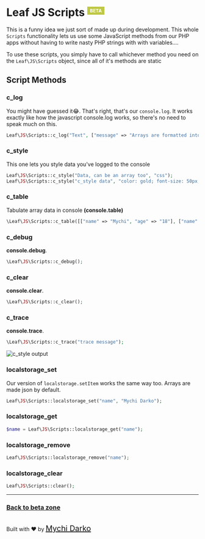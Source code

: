 # Leaf JS Scripts <sup><span style="background: rgb(191, 200, 70); color: white; padding: 3px 7px; font-size: 12px;">BETA</span></sup>

This is a funny idea we just sort of made up during development. This whole `Scripts` functionality lets us use some JavaScript methods from our PHP apps without having to write nasty PHP strings with with variables....

To use these scripts, you simply have to call whichever method you need on the `Leaf\JS\Scripts` object, since all of it's methods are static

## Script Methods

### c_log

You might have guessed it😂. That's right, that's our `console.log`. It works exactly like how the javascript console.log works, so there's no need to speak much on this.

```php
Leaf\JS\Scripts::c_log("Text", ["message" => "Arrays are formatted into JSON"]);
```

### c_style

This one lets you style data you've logged to the console

```php
Leaf\JS\Scripts::c_style("Data, can be an array too", "css");
Leaf\JS\Scripts::c_style("c_style data", "color: gold; font-size: 50px;");
```

### c_table

Tabulate array data in console **(console.table)**

```php
\Leaf\JS\Scripts::c_table([["name" => "Mychi", "age" => "18"], ["name" => "seth", "age" => "18"]]);
```

### c_debug

**console.debug**.

```php
\Leaf\JS\Scripts::c_debug();
```

### c_clear

**console.clear**.

```php
\Leaf\JS\Scripts::c_clear();
```

### c_trace

**console.trace**.

```php
\Leaf\JS\Scripts::c_trace("trace message");
```

![c_style output](../../img/leaf_console_output.png)

### localstorage_set

Our version of `localstorage.setItem` works the same way too. Arrays are made json by default.

```php
Leaf\JS\Scripts::localstorage_set("name", "Mychi Darko");
```

### localstorage_get

```php
$name = Leaf\JS\Scripts::localstorage_get("name");
```

### localstorage_remove

```php
Leaf\JS\Scripts::localstorage_remove("name");
```

### localstorage_clear

```php
Leaf\JS\Scripts::clear();
```

<hr>

### [Back to beta zone](lucky-charm/beta-zone/)

<br>
Built with ❤ by <a href="https://mychi.netlify.com" style="font-size: 20px; color: #111;" target="_blank">Mychi Darko</a>